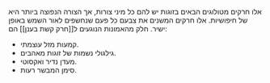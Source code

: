 אלו חרקים מטולוגים הבאים בזוגות יש להם כל מיני צורות, אך הצורה הנפוצה ביותר היא של חיפושיות.
אלו חרקים המשנים את צבעם כל פעם שנחשפים לאור השמש באופן ישיר.
חלק מהאמונות הנוגעים ל[[חרק קשת בענן]] הם:
* קמעות מזל עוצמתי.
* גילגולי נשמות של זוגות מאהבים.
* מעדן נדיר ואקסוטי.
* סימן המבשר רעות.
